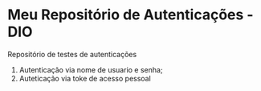 # Meu Repositório de Autenticações  - DIO
Repositório de testes de autenticações

1. Autenticação via nome de usuario e senha;
2. Auteticação via toke de acesso pessoal